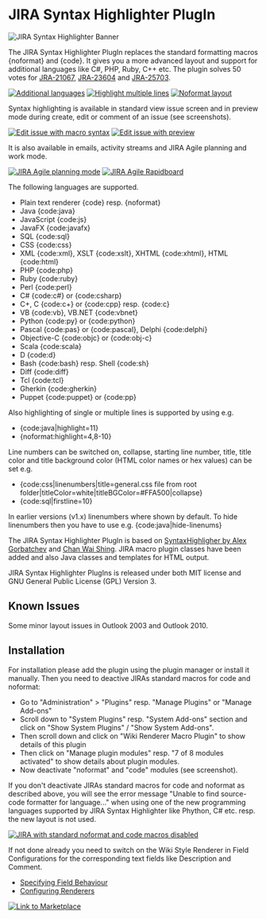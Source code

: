 JIRA Syntax Highlighter PlugIn
================================

![JIRA Syntax Highlighter Banner](https://bitbucket.org/hski/syntaxplugin-public/raw/master/images/syntaxplugin_banner_460x225.jpg)

The JIRA Syntax Highlighter PlugIn replaces the standard formatting macros {noformat} and {code}. It gives you a more advanced layout and support for additional languages like C#, PHP, Ruby, C++ etc. The plugin solves 50 votes for [JRA-21067](https://jira.atlassian.com/browse/JRA-21067), [JRA-23604](https://jira.atlassian.com/browse/JRA-23604) and [JRA-25703](https://jira.atlassian.com/browse/JRA-25703).

[![Additional languages](https://bitbucket.org/hski/syntaxplugin-public/raw/master/images/docs/Additional_languages_thumb.png)](https://bitbucket.org/hski/syntaxplugin-public/raw/master/images/docs/Additional_languages.png)
[![Highlight multiple lines](https://bitbucket.org/hski/syntaxplugin-public/raw/master/images/docs/Highlight_multiple_lines_thumb.png)](https://bitbucket.org/hski/syntaxplugin-public/raw/master/images/docs/Highlight_multiple_lines.png)
[![Noformat layout](https://bitbucket.org/hski/syntaxplugin-public/raw/master/images/docs/Highlight_lines_and_horizontal_scrolling_in_noformat_thumb.png)](https://bitbucket.org/hski/syntaxplugin-public/raw/master/images/docs/Highlight_lines_and_horizontal_scrolling_in_noformat.png)

Syntax highlighting is available in standard view issue screen and in preview mode during create, edit or comment of an issue (see screenshots).

[![Edit issue with macro syntax](https://bitbucket.org/hski/syntaxplugin-public/raw/master/images/docs/Edit_issue_with_macro_syntax_thumb.png)](https://bitbucket.org/hski/syntaxplugin-public/raw/master/images/docs/Edit_issue_with_macro_syntax.png)
[![Edit issue with preview](https://bitbucket.org/hski/syntaxplugin-public/raw/master/images/docs/Edit_issue_with_preview_thumb.png)](https://bitbucket.org/hski/syntaxplugin-public/raw/master/images/docs/Edit_issue_with_preview.png)

It is also available in emails, activity streams and JIRA Agile planning and work mode.

[![JIRA Agile planning mode](https://bitbucket.org/hski/syntaxplugin-public/raw/master/images/docs/Syntax_highlighting_in_Greenhopper_Rapidboard_planning_mode_thumb.png)](https://bitbucket.org/hski/syntaxplugin-public/raw/master/images/docs/Syntax_highlighting_in_Greenhopper_Rapidboard_planning_mode.png)
[![JIRA Agile Rapidboard](https://bitbucket.org/hski/syntaxplugin-public/raw/master/images/docs/Syntax_highlighting_in_Greenhopper_Rapidboard_Work_mode_thumb.png)](https://bitbucket.org/hski/syntaxplugin-public/raw/master/images/docs/Syntax_highlighting_in_Greenhopper_Rapidboard_Work_mode.png)

The following languages are supported.

*    Plain text renderer {code} resp. {noformat}
*    Java {code:java}
*    JavaScript {code:js}
*    JavaFX {code:javafx}
*    SQL {code:sql}
*    CSS {code:css}
*    XML {code:xml}, XSLT {code:xslt}, XHTML {code:xhtml}, HTML {code:html}
*    PHP {code:php}
*    Ruby {code:ruby}
*    Perl {code:perl}
*    C# {code:c#} or {code:csharp}
*    C+, C {code:c+} or {code:cpp} resp. {code:c}
*    VB {code:vb}, VB.NET {code:vbnet}
*    Python {code:py} or {code:python}
*    Pascal {code:pas} or {code:pascal}, Delphi {code:delphi}
*    Objective-C {code:objc} or {code:obj-c} 
*    Scala {code:scala}
*    D {code:d} 
*    Bash {code:bash} resp. Shell {code:sh}
*    Diff {code:diff}
*    Tcl {code:tcl} 
*    Gherkin {code:gherkin} 
*    Puppet {code:puppet} or {code:pp}

Also highlighting of single or multiple lines is supported by using e.g.

*    {code:java|highlight=11}
*    {noformat:highlight=4,8-10} 

Line numbers can be switched on, collapse, starting line number, title, 
title color and title background color (HTML color names or hex values) can be set e.g.

*    {code:css|linenumbers|title=general.css file from root folder|titleColor=white|titleBGColor=#FFA500|collapse}
*    {code:sql|firstline=10}

In earlier versions (v1.x) linenumbers where shown by default. To hide linenumbers then you have to use e.g. {code:java|hide-linenums}

The JIRA Syntax Highlighter PlugIn is based on [SyntaxHighligher by Alex Gorbatchev](http://alexgorbatchev.com/SyntaxHighlighter) and [Chan Wai Shing](https://code.google.com/p/java-syntax-highlighter/). JIRA macro plugin classes have been added and also Java classes and templates for HTML output.

JIRA Syntax Highlighter PlugIns is released under both MIT license and GNU General Public License (GPL) Version 3.

Known Issues
------------

Some minor layout issues in Outlook 2003 and Outlook 2010.


Installation
------------

For installation please add the plugin using the plugin manager or install it manually. Then you need to deactive JIRAs standard macros for code and noformat:   

* Go to "Administration" > "Plugins" resp. "Manage Plugins" or "Manage Add-ons"
* Scroll down to "System Plugins" resp. "System Add-ons" section and click on "Show System Plugins" / "Show System Add-ons". 
* Then scroll down and click on "Wiki Renderer Macro Plugin" to show details of this plugin
* Then click on "Manage plugin modules" resp. "7 of 8 modules activated" to show details about plugin modules. 
* Now deactivate "noformat" and "code" modules (see screenshot).

If you don't deactivate JIRAs standard macros for code and noformat as described above, you will see the error message "Unable to find source-code formatter for language..." when using one of the new programming languages supported by JIRA Syntax Highlighter like Phython, C# etc. resp. the new layout is not used.

[![JIRA with standard noformat and code macros disabled](https://bitbucket.org/hski/syntaxplugin-public/raw/master/images/docs/JIRA_5.0_with_standard_noformat_and_code_macros_disabled_thumb.png)](https://bitbucket.org/hski/syntaxplugin-public/raw/master/images/docs/JIRA_5.0_with_standard_noformat_and_code_macros_disabled.png)

If not done already you need to switch on the Wiki Style Renderer in Field Configurations for the corresponding text fields like Description and Comment.

*    [Specifying Field Behaviour](http://confluence.atlassian.com/display/JIRA/Specifying+Field+Behaviour#SpecifyingFieldBehaviour-ChangingaFieldsRenderer)
*    [Configuring Renderers](http://confluence.atlassian.com/display/JIRA/Configuring+Renderers)

[![Link to Marketplace](https://bitbucket.org/hski/syntaxplugin-public/raw/master/images/marketplace_available_dark_180x80.png)](https://marketplace.atlassian.com/plugins/jira.plugin.syntaxhighlighter.macro.syntaxplugin)